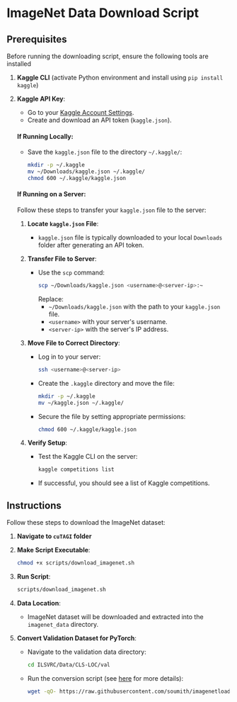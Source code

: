 # ImageNet Data Download Script

## Prerequisites

Before running the downloading script, ensure the following tools are installed

1. **Kaggle CLI** (activate Python environment and install using `pip install kaggle`)

2. **Kaggle API Key**:
   - Go to your [Kaggle Account Settings](https://www.kaggle.com/account).
   - Create and download an API token (`kaggle.json`).

   #### If Running Locally:
   - Save the `kaggle.json` file to the directory `~/.kaggle/`:
     ```bash
     mkdir -p ~/.kaggle
     mv ~/Downloads/kaggle.json ~/.kaggle/
     chmod 600 ~/.kaggle/kaggle.json
     ```

   #### If Running on a Server:
   Follow these steps to transfer your `kaggle.json` file to the server:
   1. **Locate `kaggle.json` File**:
      - `kaggle.json` file is typically downloaded to your local `Downloads` folder after generating an API token.

   2. **Transfer File to Server**:
      - Use the `scp` command:
        ```bash
        scp ~/Downloads/kaggle.json <username>@<server-ip>:~
        ```
        Replace:
        - `~/Downloads/kaggle.json` with the path to your `kaggle.json` file.
        - `<username>` with your server's username.
        - `<server-ip>` with the server's IP address.

   3. **Move File to Correct Directory**:
      - Log in to your server:
        ```bash
        ssh <username>@<server-ip>
        ```
      - Create the `.kaggle` directory and move the file:
        ```bash
        mkdir -p ~/.kaggle
        mv ~/kaggle.json ~/.kaggle/
        ```
      - Secure the file by setting appropriate permissions:
        ```bash
        chmod 600 ~/.kaggle/kaggle.json
        ```

   4. **Verify Setup**:
      - Test the Kaggle CLI on the server:
        ```bash
        kaggle competitions list
        ```
      - If successful, you should see a list of Kaggle competitions.


## Instructions

Follow these steps to download the ImageNet dataset:

1. **Navigate to `cuTAGI` folder**

2. **Make Script Executable**:
   ```bash
   chmod +x scripts/download_imagenet.sh
   ```

4. **Run Script**:
   ```bash
   scripts/download_imagenet.sh
   ```

4. **Data Location**:
   - ImageNet dataset will be downloaded and extracted into the `imagenet_data` directory.

5. **Convert Validation Dataset for PyTorch**:
   - Navigate to the validation data directory:
     ```bash
     cd ILSVRC/Data/CLS-LOC/val
     ```
   - Run the conversion script (see [here](https://discuss.pytorch.org/t/issues-with-dataloader-for-imagenet-should-i-use-datasets-imagefolder-or-datasets-imagenet/115742/3) for more details):
     ```bash
     wget -qO- https://raw.githubusercontent.com/soumith/imagenetloader.torch/master/valprep.sh | bash
     ```
